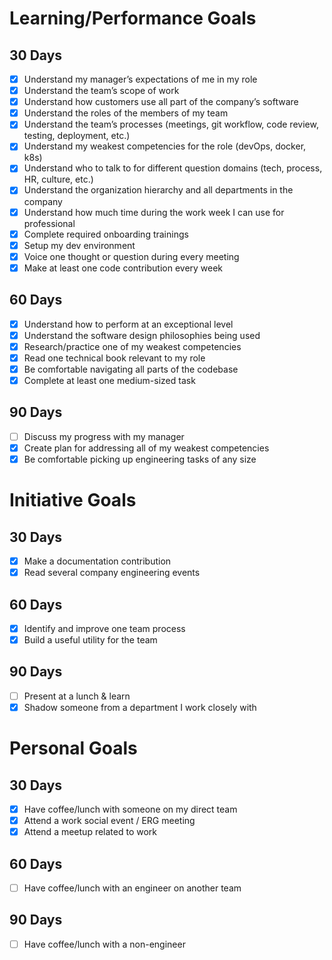 # Learning/Performance Goals

## 30 Days

- [x] Understand my manager’s expectations of me in my role
- [x] Understand the team’s scope of work
- [x] Understand how customers use all part of the company’s software
- [x] Understand the roles of the members of my team
- [x] Understand the team’s processes (meetings, git workflow, code review, testing, deployment, etc.)
- [x] Understand my weakest competencies for the role (devOps, docker, k8s)
- [x] Understand who to talk to for different question domains (tech, process, HR, culture, etc.)
- [x] Understand the organization hierarchy and all departments in the company
- [x] Understand how much time during the work week I can use for professional
- [x] Complete required onboarding trainings
- [x] Setup my dev environment
- [x] Voice one thought or question during every meeting
- [x] Make at least one code contribution every week

## 60 Days

- [x] Understand how to perform at an exceptional level
- [x] Understand the software design philosophies being used
- [x] Research/practice one of my weakest competencies
- [x] Read one technical book relevant to my role
- [x] Be comfortable navigating all parts of the codebase
- [x] Complete at least one medium-sized task

## 90 Days

- [ ] Discuss my progress with my manager
- [x] Create plan for addressing all of my weakest competencies
- [x] Be comfortable picking up engineering tasks of any size

# Initiative Goals

## 30 Days

- [x] Make a documentation contribution
- [x] Read several company engineering events

## 60 Days

- [x] Identify and improve one team process
- [x] Build a useful utility for the team

## 90 Days

- [ ] Present at a lunch & learn
- [x] Shadow someone from a department I work closely with

# Personal Goals

## 30 Days

- [x] Have coffee/lunch with someone on my direct team
- [x] Attend a work social event / ERG meeting
- [x] Attend a meetup related to work

## 60 Days

- [ ] Have coffee/lunch with an engineer on another team

## 90 Days

- [ ] Have coffee/lunch with a non-engineer

